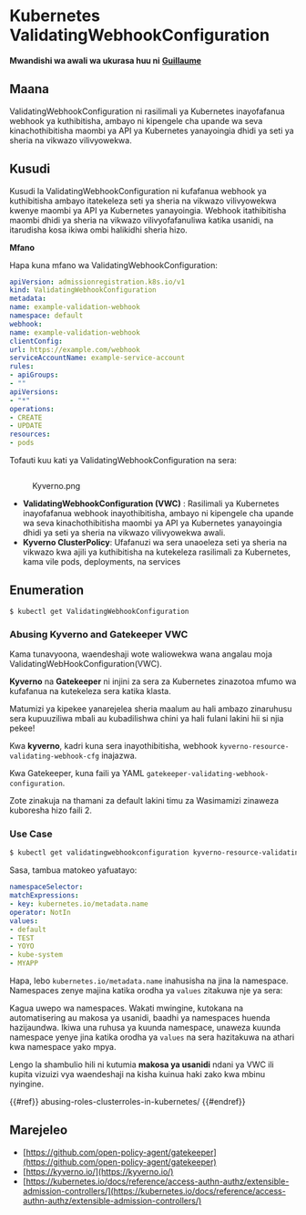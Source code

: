# Kubernetes ValidatingWebhookConfiguration

**Mwandishi wa awali wa ukurasa huu ni** [**Guillaume**](https://www.linkedin.com/in/guillaume-chapela-ab4b9a196)

## Maana

ValidatingWebhookConfiguration ni rasilimali ya Kubernetes inayofafanua webhook ya kuthibitisha, ambayo ni kipengele cha upande wa seva kinachothibitisha maombi ya API ya Kubernetes yanayoingia dhidi ya seti ya sheria na vikwazo vilivyowekwa.

## Kusudi

Kusudi la ValidatingWebhookConfiguration ni kufafanua webhook ya kuthibitisha ambayo itatekeleza seti ya sheria na vikwazo vilivyowekwa kwenye maombi ya API ya Kubernetes yanayoingia. Webhook itathibitisha maombi dhidi ya sheria na vikwazo vilivyofafanuliwa katika usanidi, na itarudisha kosa ikiwa ombi halikidhi sheria hizo.

**Mfano**

Hapa kuna mfano wa ValidatingWebhookConfiguration:
```yaml
apiVersion: admissionregistration.k8s.io/v1
kind: ValidatingWebhookConfiguration
metadata:
name: example-validation-webhook
namespace: default
webhook:
name: example-validation-webhook
clientConfig:
url: https://example.com/webhook
serviceAccountName: example-service-account
rules:
- apiGroups:
- ""
apiVersions:
- "*"
operations:
- CREATE
- UPDATE
resources:
- pods
```
Tofauti kuu kati ya ValidatingWebhookConfiguration na sera:&#x20;

<figure><img src="../../images/Kyverno.png" alt=""><figcaption><p>Kyverno.png</p></figcaption></figure>

- **ValidatingWebhookConfiguration (VWC)** : Rasilimali ya Kubernetes inayofafanua webhook inayothibitisha, ambayo ni kipengele cha upande wa seva kinachothibitisha maombi ya API ya Kubernetes yanayoingia dhidi ya seti ya sheria na vikwazo vilivyowekwa awali.
- **Kyverno ClusterPolicy**: Ufafanuzi wa sera unaoeleza seti ya sheria na vikwazo kwa ajili ya kuthibitisha na kutekeleza rasilimali za Kubernetes, kama vile pods, deployments, na services

## Enumeration
```
$ kubectl get ValidatingWebhookConfiguration
```
### Abusing Kyverno and Gatekeeper VWC

Kama tunavyoona, waendeshaji wote waliowekwa wana angalau moja ValidatingWebHookConfiguration(VWC).

**Kyverno** na **Gatekeeper** ni injini za sera za Kubernetes zinazotoa mfumo wa kufafanua na kutekeleza sera katika klasta.

Matumizi ya kipekee yanarejelea sheria maalum au hali ambazo zinaruhusu sera kupuuziliwa mbali au kubadilishwa chini ya hali fulani lakini hii si njia pekee!

Kwa **kyverno**, kadri kuna sera inayothibitisha, webhook `kyverno-resource-validating-webhook-cfg` inajazwa.

Kwa Gatekeeper, kuna faili ya YAML `gatekeeper-validating-webhook-configuration`.

Zote zinakuja na thamani za default lakini timu za Wasimamizi zinaweza kuboresha hizo faili 2. 

### Use Case
```bash
$ kubectl get validatingwebhookconfiguration kyverno-resource-validating-webhook-cfg -o yaml
```
Sasa, tambua matokeo yafuatayo:
```yaml
namespaceSelector:
matchExpressions:
- key: kubernetes.io/metadata.name
operator: NotIn
values:
- default
- TEST
- YOYO
- kube-system
- MYAPP
```
Hapa, lebo `kubernetes.io/metadata.name` inahusisha na jina la namespace. Namespaces zenye majina katika orodha ya `values` zitakuwa nje ya sera:

Kagua uwepo wa namespaces. Wakati mwingine, kutokana na automatisering au makosa ya usanidi, baadhi ya namespaces huenda hazijaundwa. Ikiwa una ruhusa ya kuunda namespace, unaweza kuunda namespace yenye jina katika orodha ya `values` na sera hazitakuwa na athari kwa namespace yako mpya.

Lengo la shambulio hili ni kutumia **makosa ya usanidi** ndani ya VWC ili kupita vizuizi vya waendeshaji na kisha kuinua haki zako kwa mbinu nyingine.

{{#ref}}
abusing-roles-clusterroles-in-kubernetes/
{{#endref}}

## Marejeleo

- [https://github.com/open-policy-agent/gatekeeper](https://github.com/open-policy-agent/gatekeeper)
- [https://kyverno.io/](https://kyverno.io/)
- [https://kubernetes.io/docs/reference/access-authn-authz/extensible-admission-controllers/](https://kubernetes.io/docs/reference/access-authn-authz/extensible-admission-controllers/)
